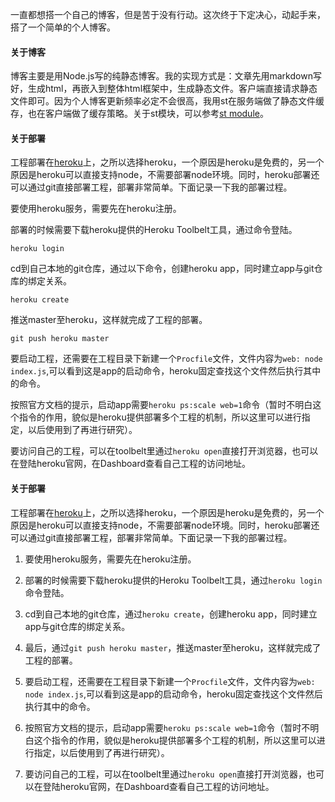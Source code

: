   一直都想搭一个自己的博客，但是苦于没有行动。这次终于下定决心，动起手来，搭了一个简单的个人博客。

#### 关于博客

博客主要是用Node.js写的纯静态博客。我的实现方式是：文章先用markdown写好，生成html，再嵌入到整体html框架中，生成静态文件。客户端直接请求静态文件即可。因为个人博客更新频率必定不会很高，我用st在服务端做了静态文件缓存，也在客户端做了缓存策略。关于st模块，可以参考[st module](https://www.npmjs.com/package/st)。

#### 关于部署

工程部署在[heroku](https://www.heroku.com/)上，之所以选择heroku，一个原因是heroku是免费的，另一个原因是heroku可以直接支持node，不需要部署node环境。同时，heroku部署还可以通过git直接部署工程，部署非常简单。下面记录一下我的部署过程。

要使用heroku服务，需要先在heroku注册。

部署的时候需要下载heroku提供的Heroku Toolbelt工具，通过命令登陆。

    heroku login

cd到自己本地的git仓库，通过以下命令，创建heroku app，同时建立app与git仓库的绑定关系。

    heroku create

推送master至heroku，这样就完成了工程的部署。

    git push heroku master

要启动工程，还需要在工程目录下新建一个`Procfile`文件，文件内容为`web: node index.js`,可以看到这是app的启动命令，heroku固定查找这个文件然后执行其中的命令。

按照官方文档的提示，启动app需要`heroku ps:scale web=1`命令（暂时不明白这个指令的作用，貌似是heroku提供部署多个工程的机制，所以这里可以进行指定，以后使用到了再进行研究）。

要访问自己的工程，可以在toolbelt里通过`heroku open`直接打开浏览器，也可以在登陆heroku官网，在Dashboard查看自己工程的访问地址。


#### 关于部署

工程部署在[heroku](https://www.heroku.com/)上，之所以选择heroku，一个原因是heroku是免费的，另一个原因是heroku可以直接支持node，不需要部署node环境。同时，heroku部署还可以通过git直接部署工程，部署非常简单。下面记录一下我的部署过程。

1. 要使用heroku服务，需要先在heroku注册。

2. 部署的时候需要下载heroku提供的Heroku Toolbelt工具，通过`heroku login`命令登陆。

3. cd到自己本地的git仓库，通过`heroku create`，创建heroku app，同时建立app与git仓库的绑定关系。

4. 最后，通过`git push heroku master`，推送master至heroku，这样就完成了工程的部署。

5. 要启动工程，还需要在工程目录下新建一个`Procfile`文件，文件内容为`web: node index.js`,可以看到这是app的启动命令，heroku固定查找这个文件然后执行其中的命令。

6. 按照官方文档的提示，启动app需要`heroku ps:scale web=1`命令（暂时不明白这个指令的作用，貌似是heroku提供部署多个工程的机制，所以这里可以进行指定，以后使用到了再进行研究）。

7. 要访问自己的工程，可以在toolbelt里通过`heroku open`直接打开浏览器，也可以在登陆heroku官网，在Dashboard查看自己工程的访问地址。

